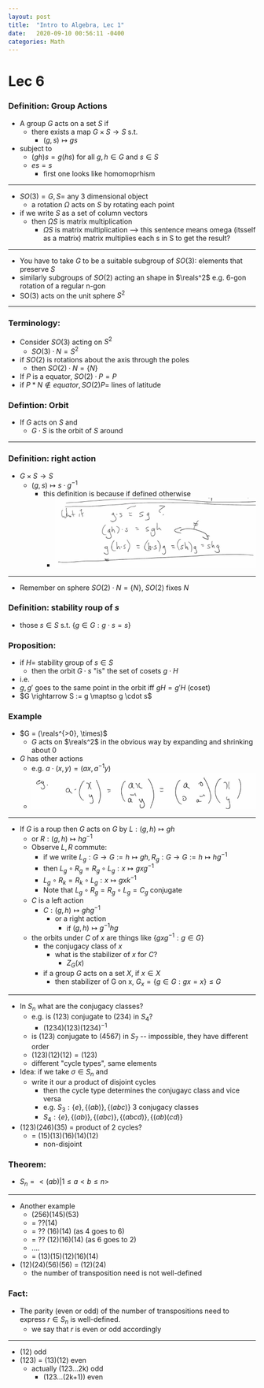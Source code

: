 ```yaml
---
layout: post
title:  "Intro to Algebra, Lec 1"
date:   2020-09-10 00:56:11 -0400
categories: Math
---
```

# Lec 6

### Definition: Group Actions
* A group $G$ acts on a set $S$ if 
  * there exists a map $G \times S \rightarrow S$ s.t. 
    * $(g, s) \mapsto gs$
* subject to 
  * $(gh)s = g (hs)$ for all $g,h \in G$ and $s \in S$
  * $es = s$
    * first one looks like homomoprhism

***
* $SO(3) = G, S =$ any 3 dimensional object
  * a rotation $\Omega$ acts on $S$ by rotating each point
* if we write $S$ as a set of column vectors
  * then $\Omega S$ is matrix multiplication 
    * $\Omega S$ is matrix multiplication  --> this sentence means omega (itsself as a matrix) matrix multiplies each s in S to get the result?
***
* You have to take $G$ to be a suitable subgroup of $SO(3)$: elements that preserve $S$
* similarly subgroups of $SO(2)$ acting an shape in $\reals^2$ e.g. 6-gon rotation of a regular n-gon
* SO(3) acts on the unit sphere $S^2$

***
### Terminology: 
* Consider $SO(3)$ acting on $S^2$
  * $SO(3) \cdot N = S^2$
* if $SO(2)$ is rotations about the axis through the poles
  * then $SO(2) \cdot N = \{N\}$
* If $P$ is a equator, $SO(2) \cdot P = P$
* if $P * N \not \in equator, SO(2) P =$ lines of latitude

### Defintion: Orbit
* If $G$ acts on $S$ and 
  * $G\cdot S$ is the orbit of $S$ around 

***
### Definition: right action
* $G \times S \rightarrow S$
  * $(g, s) \mapsto s \cdot g^{-1}$ 
    * this definition is because if defined otherwise
      * ![](../assets/img/2020-09-28-15-47-23.png)

***
* Remember on sphere $SO(2) \cdot N = \{N\}$, $SO(2)$ fixes $N$

### Definition: stability roup of $s$
* those $s \in S$ s.t. $\{g \in G : g \cdot s = s\}$

### Proposition: 
* if $H =$ stability group of $s \in S$
  * then the orbit $G \cdot s$ "is" the set of cosets $g \cdot H$
* i.e. 
* $g, g'$ goes to the same point in the orbit iff $g H = g' H$ (coset)
* $G \rightarrow S := g \maptso g \cdot s$


### Example
* $G = (\reals^{>0}, \times)$
  * $G$ acts on $\reals^2$ in the obvious way by expanding and shrinking about 0
* $G$ has other actions
  * e.g. $a \cdot (x , y) = (ax, a^{-1}y)$
  * ![](../assets/img/2020-09-28-16-11-12.png)

***
* If $G$ is a roup then $G$ acts on $G$ by $L: (g,h) \mapsto gh$
  * or $R: (g, h) \mapsto h g^{-1}$
  * Observe $L, R$ commute:
    * if we write $L_g : G \rightarrow G := h \mapsto gh, R_g : G \rightarrow G:= h \mapsto hg^{-1}$
    * then $L_g \circ R_g = R_g \circ L_g : x \mapsto gxg^{-1}$
    * $L_g \circ R_k = R_k \circ L_g: x \mapsto g x k^{-1}$
    * Note that $L_g \circ R_g = R_g \circ L_g = C_g$ conjugate
  * $C$ is a left action
    * $C: (g,h) \mapsto ghg^{-1}$
      * or a right action
        * if $(g, h) \mapsto g^{-1}hg$
  * the orbits under $C$ of $x$ are things like $\{gxg^{-1} : g \in G\}$
    * the conjugacy class of $x$
      * what is the stabilizer of $x$ for $C$?
        * $Z_G(x)$
    * if a group $G$ acts on a set $X$, if $x \in X$ 
      * then stabilizer of G on x, $G_x = \{g \in G: gx = x\} \le G$
***
* In $S_n$ what are the conjugacy classes?
  * e.g. is $(123)$ conjugate to $(234)$ in $S_4$?
    * $(1234)(123)(1234)^{-1}$
  * is $(123)$ conjugate to $(4567)$ in $S_7$ -- impossible, they have different order
  * $(123)(12)(12) = (123)$
  * different "cycle types", same elements
* Idea: if we take $\sigma \in S_n$ and
  * write it our a product of disjoint cycles
    * then the cycle type determines the conjugayc class and vice versa
    * e.g. $S_3 : \{e\}, \{(ab)\}, \{(abc)\}$ 3 conjugacy classes
    * $S_4: \{e\}, \{(ab)\}, \{(abc)\} , \{(abcd)\}, \{(ab)(cd)\}$
* (123)(246)(35) = product of 2 cycles?
  * = (15)(13)(16)(14)(12)
    * non-disjoint
### Theorem: 
* $S_n = <(ab) | 1 \le a < b \le n>$

***
* Another example
  * (256)(145)(53)
  * = ??(14)
  * = ?? (16)(14) (as 4 goes to 6)
  * = ?? (12)(16)(14) (as 6 goes to 2)
  * ....
  * = (13)(15)(12)(16)(14)
* (12)(24)(56)(56) = (12)(24)
  * the number of transposition need is not well-defined

### Fact: 
* The parity (even or odd) of the number of transpositions need to express $r \in S_n$ is well-defined.
  * we say that $r$ is even or odd accordingly
***
* (12) odd
* (123) = (13)(12) even
  * actually (123...2k) odd
    * (123...(2k+1)) even